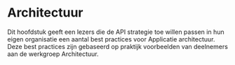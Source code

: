 # Architectuur
Dit hoofdstuk geeft een lezers die de API strategie toe willen passen in hun eigen organisatie een aantal best practices voor Applicatie architectuur. Deze best practices zijn gebaseerd op praktijk voorbeelden van deelnemers aan de werkgroep Architectuur.



